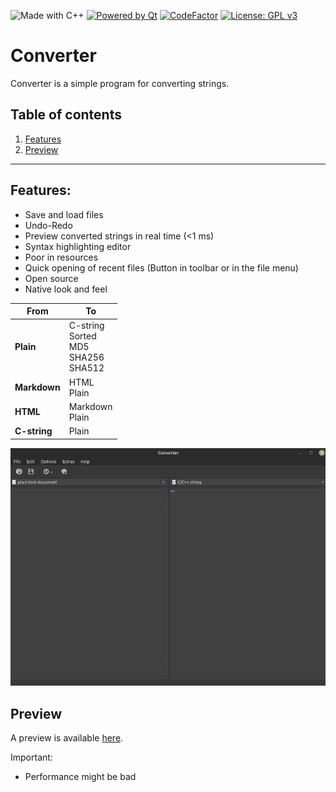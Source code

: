 ![Made with C++](https://forthebadge.com/images/badges/made-with-c-plus-plus.svg)
[![Powered by Qt](https://forthebadge.com/images/badges/powered-by-qt.svg)](https://qt.io)
[![CodeFactor](https://www.codefactor.io/repository/github/software-made-easy/converter/badge/main)](https://www.codefactor.io/repository/github/software-made-easy/converter/overview/main)
[![License: GPL v3](https://img.shields.io/badge/License-GPLv3-blue.svg)](https://www.gnu.org/licenses/gpl-3.0)


# Converter

Converter is a simple program for converting strings.

## Table of contents

1. [Features](#features)
2. [Preview](#preview)

-------

## Features:

- Save and load files
- Undo-Redo
- Preview converted strings in real time (<1 ms)
- Syntax highlighting editor
- Poor in resources
- Quick opening of recent files (Button in toolbar or in the file menu)
- Open source
- Native look and feel

| From         	| To                                            	|
|--------------	|-----------------------------------------------	|
| **Plain**    		| C-string<br>Sorted<br>MD5<br>SHA256<br>SHA512 	|
| **Markdown** 	|                 HTML<br>Plain                 	|
| **HTML**     	|               Markdown<br>Plain               	|
| **C-string** 		|                     Plain                     	|

![Example](images/Example.png)

## Preview

A preview is available [here](https://software-made-easy.github.io/Converter/converter.html).

Important:
- Performance might be bad
